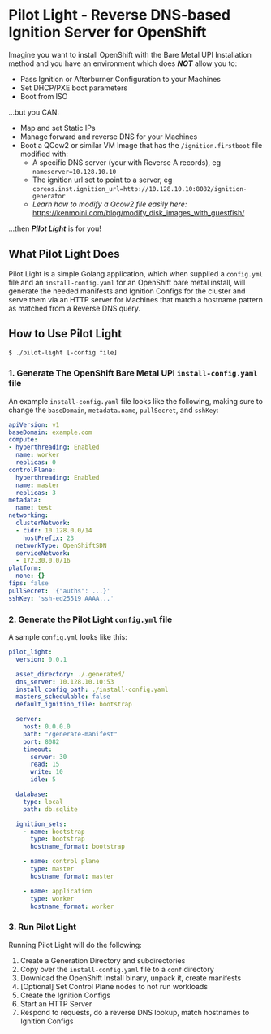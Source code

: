 # Pilot Light - Reverse DNS-based Ignition Server for OpenShift

Imagine you want to install OpenShift with the Bare Metal UPI Installation method and you have an environment which does ***NOT*** allow you to:

- Pass Ignition or Afterburner Configuration to your Machines
- Set DHCP/PXE boot parameters
- Boot from ISO

...but you CAN:

- Map and set Static IPs
- Manage forward and reverse DNS for your Machines
- Boot a QCow2 or similar VM Image that has the `/ignition.firstboot` file modified with:
  - A specific DNS server (your with Reverse A records), eg `nameserver=10.128.10.10`
  - The ignition url set to point to a server, eg `coreos.inst.ignition_url=http://10.128.10.10:8082/ignition-generator`
  - *Learn how to modify a Qcow2 file easily here:* https://kenmoini.com/blog/modify_disk_images_with_guestfish/

...then ***Pilot Light*** is for you!

## What Pilot Light Does

Pilot Light is a simple Golang application, which when supplied a `config.yml` file and an `install-config.yaml` for an OpenShift bare metal install, will generate the needed manifests and Ignition Configs for the cluster and serve them via an HTTP server for Machines that match a hostname pattern as matched from a Reverse DNS query.

## How to Use Pilot Light

```bash
$ ./pilot-light [-config file]
```

### 1. Generate The OpenShift Bare Metal UPI `install-config.yaml` file

An example `install-config.yaml` file looks like the following, making sure to change the `baseDomain`, `metadata.name`, `pullSecret`, and `sshKey`:

```yaml
apiVersion: v1
baseDomain: example.com
compute:
- hyperthreading: Enabled
  name: worker
  replicas: 0
controlPlane:
  hyperthreading: Enabled
  name: master
  replicas: 3
metadata:
  name: test
networking:
  clusterNetwork:
  - cidr: 10.128.0.0/14
    hostPrefix: 23
  networkType: OpenShiftSDN
  serviceNetwork:
  - 172.30.0.0/16
platform:
  none: {}
fips: false
pullSecret: '{"auths": ...}'
sshKey: 'ssh-ed25519 AAAA...'
```

### 2. Generate the Pilot Light `config.yml` file

A sample `config.yml` looks like this:

```yaml
pilot_light:
  version: 0.0.1

  asset_directory: ./.generated/
  dns_server: 10.128.10.10:53
  install_config_path: ./install-config.yaml
  masters_schedulable: false
  default_ignition_file: bootstrap

  server:
    host: 0.0.0.0
    path: "/generate-manifest"
    port: 8082
    timeout:
      server: 30
      read: 15
      write: 10
      idle: 5

  database:
    type: local
    path: db.sqlite

  ignition_sets:
    - name: bootstrap
      type: bootstrap
      hostname_format: bootstrap

    - name: control plane
      type: master
      hostname_format: master

    - name: application
      type: worker
      hostname_format: worker
```

### 3. Run Pilot Light

Running Pilot Light will do the following:

1. Create a Generation Directory and subdirectories
2. Copy over the `install-config.yaml` file to a `conf` directory
3. Download the OpenShift Install binary, unpack it, create manifests
4. [Optional] Set Control Plane nodes to not run workloads
5. Create the Ignition Configs
6. Start an HTTP Server
7. Respond to requests, do a reverse DNS lookup, match hostnames to Ignition Configs